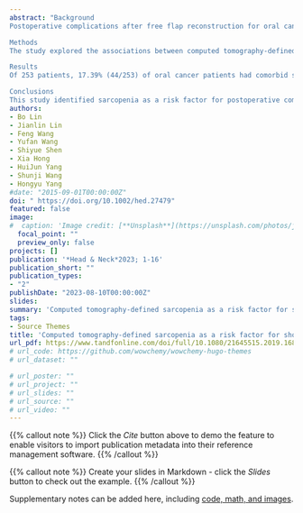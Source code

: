 ```yaml
---
abstract: "Background
Postoperative complications after free flap reconstruction for oral cancer can increase cost and prolong hospitalization. This study explored risk factors for complications, focusing on sarcopenia.

Methods
The study explored the associations between computed tomography-defined sarcopenia and the occurrence of postoperative complications, adjusted for age, gender, smoking, alcohol, ASA scoring, clinical stage of tumor, tumor site, type of free flap used, presence of tracheotomy, and blood test parameters.

Results
Of 253 patients, 17.39% (44/253) of oral cancer patients had comorbid sarcopenia. Univariate analysis showed an overall postoperative complication rate of 65.90% in the sarcopenia group and 51.67% in the non-sarcopenia group. Multivariate modeling showed sarcopenia and smoking were major risk factors for total and respiratory complications, increasing the risks by over two-fold. No factors significantly impacted surgery-specific complications.

Conclusions
This study identified sarcopenia as a risk factor for postoperative complications in oral cancer patients undergoing flap reconstruction."
authors:
- Bo Lin 
- Jianlin Lin
- Feng Wang
- Yufan Wang
- Shiyue Shen 
- Xia Hong 
- HuiJun Yang
- Shunji Wang
- Hongyu Yang
#date: "2015-09-01T00:00:00Z"
doi: " https://doi.org/10.1002/hed.27479"
featured: false
image:
#  caption: 'Image credit: [**Unsplash**](https://unsplash.com/photos/jdD8gXaTZsc)'
  focal_point: ""
  preview_only: false
projects: []
publication: '*Head & Neck*2023; 1-16'
publication_short: ""
publication_types:
- "2"
publishDate: "2023-08-10T00:00:00Z"
slides: 
summary: 'Computed tomography-defined sarcopenia as a risk factor for short-term postoperative complications in oral cancer patients with free flap reconstruction: A retrospective population-based cohort study'
tags:
- Source Themes
title: 'Computed tomography-defined sarcopenia as a risk factor for short-term postoperative complications in oral cancer patients with free flap reconstruction: A retrospective population-based cohort study'
url_pdf: https://www.tandfonline.com/doi/full/10.1080/21645515.2019.1688031
# url_code: https://github.com/wowchemy/wowchemy-hugo-themes
# url_dataset: ""

# url_poster: ""
# url_project: ""
# url_slides: ""
# url_source: ""
# url_video: ""
---
```

{{% callout note %}}
Click the *Cite* button above to demo the feature to enable visitors to import publication metadata into their reference management software.
{{% /callout %}}

{{% callout note %}}
Create your slides in Markdown - click the *Slides* button to check out the example.
{{% /callout %}}

Supplementary notes can be added here, including [code, math, and images](https://wowchemy.com/docs/writing-markdown-latex/).



